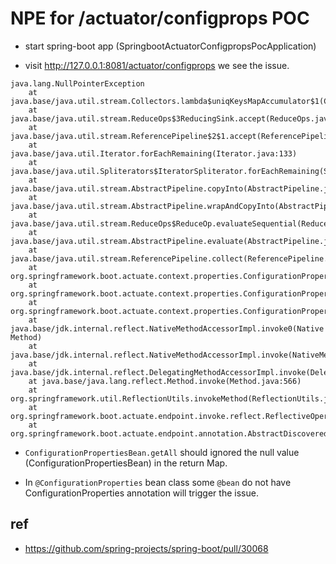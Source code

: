 NPE for /actuator/configprops POC
==================================
* start spring-boot app (SpringbootActuatorConfigpropsPocApplication)

* visit http://127.0.0.1:8081/actuator/configprops we see the issue.

```
java.lang.NullPointerException
	at java.base/java.util.stream.Collectors.lambda$uniqKeysMapAccumulator$1(Collectors.java:177)
	at java.base/java.util.stream.ReduceOps$3ReducingSink.accept(ReduceOps.java:169)
	at java.base/java.util.stream.ReferencePipeline$2$1.accept(ReferencePipeline.java:177)
	at java.base/java.util.Iterator.forEachRemaining(Iterator.java:133)
	at java.base/java.util.Spliterators$IteratorSpliterator.forEachRemaining(Spliterators.java:1801)
	at java.base/java.util.stream.AbstractPipeline.copyInto(AbstractPipeline.java:484)
	at java.base/java.util.stream.AbstractPipeline.wrapAndCopyInto(AbstractPipeline.java:474)
	at java.base/java.util.stream.ReduceOps$ReduceOp.evaluateSequential(ReduceOps.java:913)
	at java.base/java.util.stream.AbstractPipeline.evaluate(AbstractPipeline.java:234)
	at java.base/java.util.stream.ReferencePipeline.collect(ReferencePipeline.java:578)
	at org.springframework.boot.actuate.context.properties.ConfigurationPropertiesReportEndpoint.describeBeans(ConfigurationPropertiesReportEndpoint.java:220)
	at org.springframework.boot.actuate.context.properties.ConfigurationPropertiesReportEndpoint.extract(ConfigurationPropertiesReportEndpoint.java:151)
	at org.springframework.boot.actuate.context.properties.ConfigurationPropertiesReportEndpoint.configurationProperties(ConfigurationPropertiesReportEndpoint.java:137)
	at java.base/jdk.internal.reflect.NativeMethodAccessorImpl.invoke0(Native Method)
	at java.base/jdk.internal.reflect.NativeMethodAccessorImpl.invoke(NativeMethodAccessorImpl.java:62)
	at java.base/jdk.internal.reflect.DelegatingMethodAccessorImpl.invoke(DelegatingMethodAccessorImpl.java:43)
	at java.base/java.lang.reflect.Method.invoke(Method.java:566)
	at org.springframework.util.ReflectionUtils.invokeMethod(ReflectionUtils.java:282)
	at org.springframework.boot.actuate.endpoint.invoke.reflect.ReflectiveOperationInvoker.invoke(ReflectiveOperationInvoker.java:74)
	at org.springframework.boot.actuate.endpoint.annotation.AbstractDiscoveredOperation.invoke(AbstractDiscoveredOperation.java:60)
```

* `ConfigurationPropertiesBean.getAll` should ignored the null value (ConfigurationPropertiesBean) in the return Map.

* In `@ConfigurationProperties` bean class some `@bean` do not have ConfigurationProperties annotation will trigger the issue.


## ref
* https://github.com/spring-projects/spring-boot/pull/30068

